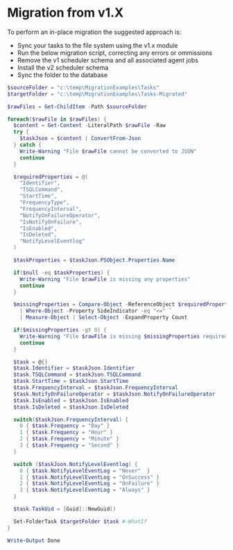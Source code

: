 # Migration from v1.X

To perform an in-place migration the suggested approach is:

- Sync your tasks to the file system using the v1.x module
- Run the below migration script, correcting any errors or ommissions
- Remove the v1 scheduler schema and all associated agent jobs
- Install the v2 scheduler schema
- Sync the folder to the database

```powershell
$sourceFolder = "c:\temp\MigrationExamples\Tasks"
$targetFolder = "c:\temp\MigrationExamples\Tasks-Migrated"

$rawFiles = Get-ChildItem -Path $sourceFolder

foreach($rawFile in $rawFiles) {
  $content = Get-Content -LiteralPath $rawFile -Raw 
  try {
    $taskJson = $content | ConvertFrom-Json
  } catch {
    Write-Warning "File $rawFile cannot be converted to JSON"
    continue
  }

  $requiredProperties = @(
    "Identifier",
    "TSQLCommand",
    "StartTime",
    "FrequencyType",
    "FrequencyInterval",
    "NotifyOnFailureOperator",
    "IsNotifyOnFailure",
    "IsEnabled",
    "IsDeleted",
    "NotifyLevelEventlog"
  )

  $taskProperties = $taskJson.PSObject.Properties.Name

  if($null -eq $taskProperties) {
    Write-Warning "File $rawFile is missing any properties"
    continue
  }

  $missingProperties = Compare-Object -ReferenceObject $requiredProperties -DifferenceObject $taskProperties `
    | Where-Object -Property SideIndicator -eq "<=" `
    | Measure-Object | Select-Object -ExpandProperty Count 

  if($missingProperties -gt 0) {
    Write-Warning "File $rawFile is missing $missingProperties required properties"
    continue
  }

  $task = @{}
  $task.Identifier = $taskJson.Identifier
  $task.TSQLCommand = $taskJson.TSQLCommand
  $task.StartTime = $taskJson.StartTime
  $task.FrequencyInterval = $taskJson.FrequencyInterval
  $task.NotifyOnFailureOperator = $taskJson.NotifyOnFailureOperator
  $task.IsEnabled = $taskJson.IsEnabled
  $task.IsDeleted = $taskJson.IsDeleted

  switch($taskJson.FrequencyInterval) {
    0 { $task.Frequency = "Day" }
    1 { $task.Frequency = "Hour" }
    2 { $task.Frequency = "Minute" }
    3 { $task.Frequency = "Second" }
  }

  switch ($taskJson.NotifyLevelEventlog) {
    0 { $task.NotifyLevelEventLog = "Never"  }
    1 { $task.NotifyLevelEventLog = "OnSuccess" }
    2 { $task.NotifyLevelEventLog = "OnFailure" }
    3 { $task.NotifyLevelEventLog = "Always" }
  }

  $task.TaskUid = [Guid]::NewGuid()

  Set-FolderTask $targetFolder $task #-WhatIf
}

Write-Output Done
```